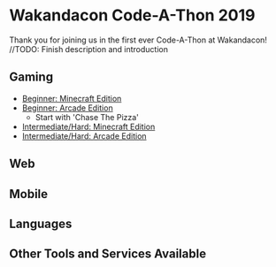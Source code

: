 # Wakandacon Code-A-Thon 2019 
Thank you for joining us in the first ever Code-A-Thon at Wakandacon! //TODO: Finish description and introduction 

## Gaming
- [Beginner: Minecraft Edition](https://studio.code.org/s/mc/stage/1/puzzle/1)
- [Beginner: Arcade Edition](https://arcade.makecode.com/)
    - Start with 'Chase The Pizza'
- [Intermediate/Hard: Minecraft Edition](https://github.com/gcrev93/WakandaconCodeAThon/blob/master/Gaming/Intermediate-Minecraft.pdf)
- [Intermediate/Hard: Arcade Edition](https://github.com/gcrev93/WakandaconCodeAThon/blob/master/Gaming/Intermediate-Arcade.pdf)

## Web
<!-- [MakeCode Arcade](https://github.com/microsoft/computerscience/blob/master/Events%20and%20Hacks/Build/Buildit%20MakeCode%20Arcade.pptx)  
[MakeCode Circuit Playground](https://github.com/microsoft/computerscience/blob/master/Events%20and%20Hacks/Build/Buildit%20MakeCode%20for%20CPX.pptx)  
[MakeCode Minecraft](https://github.com/microsoft/computerscience/blob/master/Events%20and%20Hacks/Build/Buildit%20MakeCode%20for%20Minecraft.pptx)  
[MakeCode micro:bit](https://github.com/microsoft/computerscience/blob/master/Events%20and%20Hacks/Build/Buildit%20MakeCode%20for%20the%20microbit.pptx) -->

## Mobile
<!-- [Micro:bit Project Ideas – MakeCode ](https://makecode.microbit.org/)  
[Micro:bit Project Ideas – Microbit.org ](https://microbit.org/ideas/)  
[Circuit Playground Express Project Ideas – MakeCode ](https://makecode.adafruit.com/)  
[Circuit Playground Express Project Ideas – Adafruit ](https://learn.adafruit.com/category/express)  
[Minecraft Tutorials and Sample Mods ](https://minecraft.makecode.com/)  
[MakeCode Arcade Tutorials and Sample Games ](https://arcade.makecode.com/)  
[Build a Mobile App with Xamarin!](https://aka.ms/MSBuild2019_StudentZone)  
[Try .NET in the Browser!](https://trialinteractivedotnet.azurewebsites.net/)  
[Explore Azure Cognitive Services in Azure Notebooks](https://notebooks.azure.com/sarah-guthals/projects/buildstudentzone)  
[Make Your Own Emotion Detector Animation](https://github.com/Wicklets/FaceDetectionWithAzure) 
[Python app in Azure App Service Tutorial](https://docs.microsoft.com/en-us/azure/app-service/containers/quickstart-python?toc=%2Fpython%2Fazure%2FTOC.json)  

Copy for Try.NET:  
dotnet tool install -g --version 1.0.8010001-alpha-9c8fa322 --configfile nuget.config dotnet-try -->

## Languages


## Other Tools and Services Available
<!-- - [Azure Lab Services](https://azure.microsoft.com/services/lab-services/?WT.mc_id=jrdevdays-build2019-cxa)
- [Microsoft Learn](https://docs.microsoft.com/learn/?WT.mc_id=jrdevdays-build2019-cxa)
- [Hacking STEM](https://www.microsoft.com/education/education-workshop/default.aspx)
- [Imagine Cup](https://imaginecup.microsoft.com/Events?id=0)
- [MakeCode](https://www.microsoft.com/makecode?rtc=1)
- [Microsoft Education](https://www.microsoft.com/education)
- [Minecraft Education Edition](https://education.minecraft.net/)
- [TEALS](http://tealsk12.org/)
- [VS Code](https://code.visualstudio.com/)
- [GitHub Student Developer Pack](https://education.github.com/pack) -->
